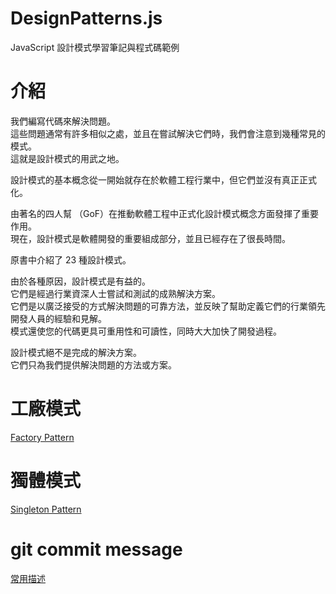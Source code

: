 # DesignPatterns.js
JavaScript 設計模式學習筆記與程式碼範例

# 介紹
我們編寫代碼來解決問題。  
這些問題通常有許多相似之處，並且在嘗試解決它們時，我們會注意到幾種常見的模式。  
這就是設計模式的用武之地。  

設計模式的基本概念從一開始就存在於軟體工程行業中，但它們並沒有真正正式化。  

由著名的四人幫 （GoF）在推動軟體工程中正式化設計模式概念方面發揮了重要作用。  
現在，設計模式是軟體開發的重要組成部分，並且已經存在了很長時間。

原書中介紹了 23 種設計模式。  

由於各種原因，設計模式是有益的。  
它們是經過行業資深人士嘗試和測試的成熟解決方案。  
它們是以廣泛接受的方式解決問題的可靠方法，並反映了幫助定義它們的行業領先開發人員的經驗和見解。  
模式還使您的代碼更具可重用性和可讀性，同時大大加快了開發過程。  

設計模式絕不是完成的解決方案。  
它們只為我們提供解決問題的方法或方案。  

# 工廠模式
[Factory Pattern](./src/FactoryPattern.js)

# 獨體模式
[Singleton Pattern](./src/SingletonPattern.js)

# git commit message
[常用描述](./docs/git_commit_message.md)
